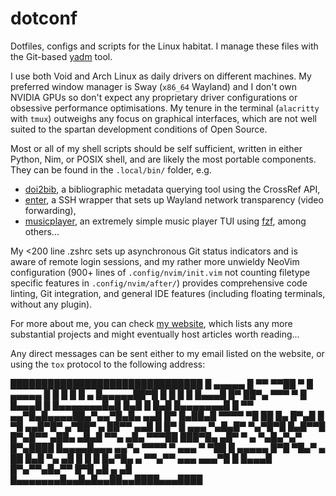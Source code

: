 # dotconf

Dotfiles, configs and scripts for the Linux habitat.
I manage these files with the Git-based [yadm](https://yadm.io/) tool.

I use both Void and Arch Linux as daily drivers on different machines.
My preferred window manager is Sway (`x86_64` Wayland) and I don't own NVIDIA
GPUs so don't expect any proprietary driver configurations or obsessive
performance optimisations. My tenure in the terminal (`alacritty` with `tmux`)
outweighs any focus on graphical interfaces, which are not well suited to the
spartan development conditions of Open Source.

Most or all of my shell scripts should be self sufficient, written in either
Python, Nim, or POSIX shell, and are likely the most portable components.
They can be found in the `.local/bin/` folder, e.g.

- [doi2bib](https://git.sr.ht/~adigitoleo/dotconf/tree/master/item/.local/bin/doi2bib),
  a bibliographic metadata querying tool using the CrossRef API,
- [enter](https://git.sr.ht/~adigitoleo/dotconf/tree/master/item/.local/bin/enter),
  a SSH wrapper that sets up Wayland network transparency (video forwarding),
- [musicplayer](https://git.sr.ht/~adigitoleo/dotconf/tree/master/item/.local/bin/musicplayer),
  an extremely simple music player TUI using [fzf](https://github.com/junegunn/fzf), among others...

My <200 line .zshrc sets up asynchronous Git status indicators and is aware of
remote login sessions, and my rather more unwieldy NeoVim configuration (900+
lines of `.config/nvim/init.vim` not counting filetype specific features in
`.config/nvim/after/`) provides comprehensive code linting, Git integration,
and general IDE features (including floating terminals, without any plugin).

For more about me,
you can check [my website](https://adigitoleo.srht.site/about-me/),
which lists any more substantial projects and
might eventually host articles worth reading...

Any direct messages can be sent either to my email listed on the website,
or using the `tox` protocol to the following address:


███████████████████████████████
█ ▄▄▄▄▄ █  ▀▀ ▀▀██ ▀  █ ▄▄▄▄▄ █
█ █   █ █  ▄ █▄▄▄▄▄██▀█ █   █ █
█ █▄▄▄█ █▀ ██▀▄ ▀▀▀ ▀ █ █▄▄▄█ █
█▄▄▄▄▄▄▄█▄█ █▄█ █ █▄█ █▄▄▄▄▄▄▄█
█  ▀▀ ▄▄▀█▄█▄▄▄▄██▄▀▄▄▀█▄█▄ ▄▄█
█▀ █▄██▄█    ▀▀▀▀ ▀█ ██ █▄ █▀▄█
█   ▀█ ▄▄█▀█▀ ▄▀██▀ ▄  ██▀▀ ▄▄█
█ █▀ █ ▄▄▄ ▀▄█▄█▀ ▀▄▀█▀█ █▄█▀▀█
█▀▄█▀▀ ▄██▄  ▄█▄█ ▀▀▄ ▄█▄ ▀▀▀██
███▀█▄ ▄█▀ ▀ ▄  ▀▄█▄▀▄▀ █▀▄████
█▄▄▄▄█▄▄▄ ▄▄▀▄ ▀▀▀▀ ▀ ▄▄▄ ▀ ▀██
█ ▄▄▄▄▄ █▀█ ▀█▄▀ ▄ ██ █▄█ ▀▄ ▄█
█ █   █ █▄▀█▄ ▄ ▀▀▄▀▀ ▄▄▄ ▄▄▄▀█
█ █▄▄▄█ █▀▄▀▀▄█▄▀▀ █▀█ ▄█ ▄  ▄█
█▄▄▄▄▄▄▄█▄▄█▄█▄▄██▄▄████▄▄▄████
